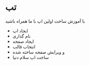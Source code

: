 # تب

با آموزش ساخت اولین اپ با ما همراه باشید
- ایجاد اپ
- نام گذاری
- ایجاد صفحه
- انتخاب قالب
- و ویرایش صفحه ساخته شده
- ساخت اپ سلام دنیا
